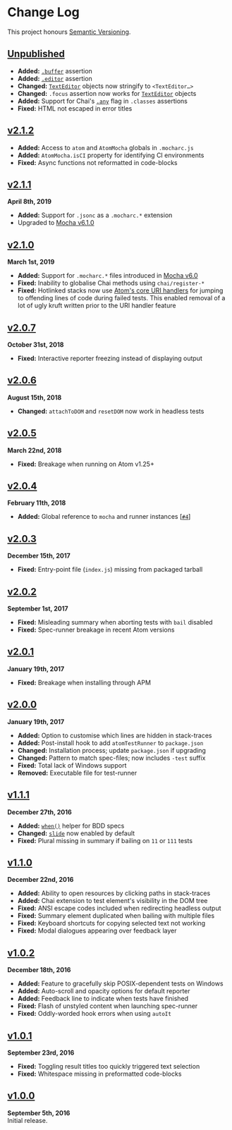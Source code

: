 Change Log
==========

This project honours [Semantic Versioning](http://semver.org/).


[Unpublished]
------------------------------------------------------------------------
* **Added:** [`.buffer`](docs/extensions.md#buffer) assertion
* **Added:** [`.editor`](docs/extensions.md#editor) assertion
* **Changed:** [`TextEditor`][] objects now stringify to `<TextEditor…>`
* **Changed:** `.focus` assertion now works for [`TextEditor`][] objects
* **Added:** Support for Chai's [`.any`][] flag in `.classes` assertions
* **Fixed:** HTML not escaped in error titles

[`TextEditor`]: https://atom.io/docs/api/v1.38.2/TextEditor
[`.any`]: https://www.chaijs.com/api/bdd/#method_any


[v2.1.2]
------------------------------------------------------------------------
* **Added:** Access to `atom` and `AtomMocha` globals in `.mocharc.js`
* **Added:** `AtomMocha.isCI` property for identifying CI environments
* **Fixed:** Async functions not reformatted in code-blocks


[v2.1.1]
------------------------------------------------------------------------
**April 8th, 2019**  
* **Added:** Support for `.jsonc` as a `.mocharc.*` extension
* Upgraded to [Mocha v6.1.0][]

[Mocha v6.1.0]: https://github.com/mochajs/mocha/releases/tag/v6.1.0


[v2.1.0]
------------------------------------------------------------------------
**March 1st, 2019**  
* **Added:** Support for `.mocharc.*` files introduced in [Mocha v6.0][]
* **Fixed:** Inability to globalise Chai methods using `chai/register-*`
* **Fixed:** Hotlinked stacks now use [Atom's core URI handlers][1] for
  jumping to offending lines of code during failed tests. This enabled
  removal of a lot of ugly kruft written prior to the URI handler feature

[Mocha v6.0]: https://github.com/mochajs/mocha/releases/tag/v6.0.0
[1]: https://github.com/BinaryMuse/atom-mocha-test-runner/pull/12


[v2.0.7]
------------------------------------------------------------------------
**October 31st, 2018**  
* **Fixed:** Interactive reporter freezing instead of displaying output


[v2.0.6]
------------------------------------------------------------------------
**August 15th, 2018**  
* **Changed:** `attachToDOM` and `resetDOM` now work in headless tests


[v2.0.5]
------------------------------------------------------------------------
**March 22nd, 2018**  
* **Fixed:** Breakage when running on Atom v1.25+


[v2.0.4]
------------------------------------------------------------------------
**February 11th, 2018**  
* **Added:** Global reference to `mocha` and runner instances [[`#4`][]]


[v2.0.3]
------------------------------------------------------------------------
**December 15th, 2017**  
* **Fixed:** Entry-point file (`index.js`) missing from packaged tarball


[v2.0.2]
------------------------------------------------------------------------
**September 1st, 2017**  
* **Fixed:** Misleading summary when aborting tests with `bail` disabled
* **Fixed:** Spec-runner breakage in recent Atom versions


[v2.0.1]
------------------------------------------------------------------------
**January 19th, 2017**  
* **Fixed:** Breakage when installing through APM


[v2.0.0]
------------------------------------------------------------------------
**January 19th, 2017**  
* **Added:** Option to customise which lines are hidden in stack-traces
* **Added:** Post-install hook to add `atomTestRunner` to `package.json`
* **Changed:** Installation process; update `package.json` if upgrading
* **Changed:** Pattern to match spec-files; now includes `-test` suffix
* **Fixed:** Total lack of Windows support
* **Removed:** Executable file for test-runner


[v1.1.1]
------------------------------------------------------------------------
**December 27th, 2016**  
* **Added:** [`when()`](docs/extensions.md#autoit) helper for BDD specs
* **Changed:** [`slide`](docs/options.md#slide) now enabled by default
* **Fixed:** Plural missing in summary if bailing on `11` or `111` tests


[v1.1.0]
------------------------------------------------------------------------
**December 22nd, 2016**  
* **Added:** Ability to open resources by clicking paths in stack-traces
* **Added:** Chai extension to test element's visibility in the DOM tree
* **Fixed:** ANSI escape codes included when redirecting headless output
* **Fixed:** Summary element duplicated when bailing with multiple files
* **Fixed:** Keyboard shortcuts for copying selected text not working
* **Fixed:** Modal dialogues appearing over feedback layer


[v1.0.2]
------------------------------------------------------------------------
**December 18th, 2016**  
* **Added:** Feature to gracefully skip POSIX-dependent tests on Windows
* **Added:** Auto-scroll and opacity options for default reporter
* **Added:** Feedback line to indicate when tests have finished
* **Fixed:** Flash of unstyled content when launching spec-runner
* **Fixed:** Oddly-worded hook errors when using `autoIt`


[v1.0.1]
------------------------------------------------------------------------
**September 23rd, 2016**  
* **Fixed:** Toggling result titles too quickly triggered text selection
* **Fixed:** Whitespace missing in preformatted code-blocks



[v1.0.0]
------------------------------------------------------------------------
**September 5th, 2016**  
Initial release.


[Referenced links]:_____________________________________________________
[Unpublished]: ../../compare/v2.1.2...HEAD
[v2.1.2]: https://github.com/Alhadis/Atom-Mocha/releases/tag/v2.1.2
[v2.1.1]: https://github.com/Alhadis/Atom-Mocha/releases/tag/v2.1.1
[v2.1.0]: https://github.com/Alhadis/Atom-Mocha/releases/tag/v2.1.0
[v2.0.7]: https://github.com/Alhadis/Atom-Mocha/releases/tag/v2.0.7
[v2.0.6]: https://github.com/Alhadis/Atom-Mocha/releases/tag/v2.0.6
[v2.0.5]: https://github.com/Alhadis/Atom-Mocha/releases/tag/v2.0.5
[v2.0.4]: https://github.com/Alhadis/Atom-Mocha/releases/tag/v2.0.4
[v2.0.3]: https://github.com/Alhadis/Atom-Mocha/releases/tag/v2.0.3
[v2.0.2]: https://github.com/Alhadis/Atom-Mocha/releases/tag/v2.0.2
[v2.0.1]: https://github.com/Alhadis/Atom-Mocha/releases/tag/v2.0.1
[v2.0.0]: https://github.com/Alhadis/Atom-Mocha/releases/tag/v2.0.0
[v1.1.1]: https://github.com/Alhadis/Atom-Mocha/releases/tag/v1.1.1
[v1.1.0]: https://github.com/Alhadis/Atom-Mocha/releases/tag/v1.1.0
[v1.0.2]: https://github.com/Alhadis/Atom-Mocha/releases/tag/v1.0.2
[v1.0.1]: https://github.com/Alhadis/Atom-Mocha/releases/tag/v1.0.1
[v1.0.0]: https://github.com/Alhadis/Atom-Mocha/releases/tag/v1.0.0
[`#4`]: https://github.com/Alhadis/Atom-Mocha/pull/4
